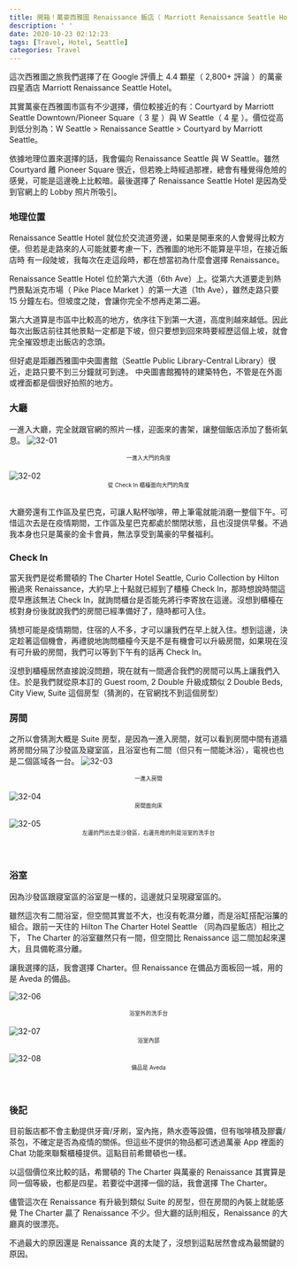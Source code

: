 ```yaml
---
title: 開箱！萬豪西雅圖 Renaissance 飯店（ Marriott Renaissance Seattle Hotel ）
description: ' '
date: 2020-10-23 02:12:23
tags: [Travel, Hotel, Seattle]
categories: Travel
---
```

這次西雅圖之旅我們選擇了在 Google 評價上 4.4 顆星（ 2,800+ 評論 ）的萬豪四星酒店 Marriott Renaissance Seattle Hotel。

其實萬豪在西雅圖市區有不少選擇，價位較接近的有：Courtyard by Marriott Seattle Downtown/Pioneer Square（ 3 星 ）與 W Seattle（ 4 星 ）。價位從高到低分別為：W Seattle > Renaissance Seattle > Courtyard by Marriott Seattle。

依據地理位置來選擇的話，我會偏向 Renaissance Seattle 與 W Seattle。雖然 Courtyard 離 Pioneer Square 很近，但若晚上時經過那裡，總會有種覺得危險的感覺，可能是這邊晚上比較暗。最後選擇了 Renaissance Seattle Hotel 是因為受到官網上的 Lobby 照片所吸引。

### 地理位置
Renaissance Seattle Hotel 就位於交流道旁邊，如果是開車來的人會覺得比較方便。但若是走路來的人可能就要考慮一下，西雅圖的地形不能算是平坦，在接近飯店時 有一段陡坡，我每次在走這段時，都在想當初為什麼會選擇 Renaissance。

Renaissance Seattle Hotel 位於第六大道（6th Ave）上。從第六大道要走到熱門景點派克市場（ Pike Place Market ）的第一大道（1th Ave），雖然走路只要 15 分鐘左右。但坡度之陡，會讓你完全不想再走第二遍。

第六大道算是市區中比較高的地方，依序往下到第一大道，高度則越來越低。因此每次出飯店前往其他景點一定都是下坡，但只要想到回來時要經歷這個上坡，就會完全摧毀想走出飯店的念頭。

但好處是距離西雅圖中央圖書館（Seattle Public Library-Central Library）很近，走路只要不到三分鐘就可到達。
中央圖書館獨特的建築特色，不管是在外面或裡面都是個很好拍照的地方。
</br>

### 大廳
一進入大廳，完全就跟官網的照片一樣，迎面來的書架，讓整個飯店添加了藝術氣息。
![32-01](../images/32-01.jpg)<font size=1><center>一進入大門的角度</font></center></br>
![32-02](../images/32-02.jpg)<font size=1><center>從 Check In 櫃檯面向大門的角度</font></center></br>

大廳旁還有工作區及星巴克，可讓人點杯咖啡，帶上筆電就能消磨一整個下午。可惜這次去是在疫情期間，工作區及星巴克都處於關閉狀態，且也沒提供早餐。不過我本身也只是萬豪的金卡會員，無法享受到萬豪的早餐福利。
</br>

### Check In
當天我們是從希爾頓的 The Charter Hotel Seattle, Curio Collection by Hilton 搬過來 Renaissance，大約早上十點就已經到了櫃檯 Check In，那時想說時間這麼早應該無法 Check In，就詢問櫃台是否能先將行李寄放在這邊。沒想到櫃檯在核對身份後就說我們的房間已經準備好了，隨時都可入住。

猜想可能是疫情期間，住宿的人不多，才可以讓我們在早上就入住。想到這邊，決定趁著這個機會，再禮貌地詢問櫃檯今天是不是有機會可以升級房間，如果現在沒有可升級的房間，我們可以等到下午有的話再 Check In。

沒想到櫃檯居然直接說沒問題，現在就有一間適合我們的房間可以馬上讓我們入住。於是我們就從原本訂的 Guest room, 2 Double 升級成類似 2 Double Beds, City View, Suite 這個房型（猜測的，在官網找不到這個房型）
</br>

### 房間
之所以會猜測大概是 Suite 房型，是因為一進入房間，就可以看到房間中間有道牆將房間分隔了沙發區及寢室區，且浴室也有二間（但只有一間能沐浴），電視也也是二個區域各一台。
![32-03](../images/32-03.jpg)<font size=1><center>一進入房間</font></center></br>
![32-04](../images/32-04.jpg)<font size=1><center>房間面向床</font></center></br>
![32-05](../images/32-05.jpg)<font size=1><center>左邊的門出去是沙發區，右邊亮燈的則是浴室的洗手台</font></center></br>
</br>

### 浴室
因為沙發區跟寢室區的浴室是一樣的，這邊就只呈現寢室區的。

雖然這次有二間浴室，但空間其實並不大，也沒有乾濕分離，而是浴缸搭配浴簾的組合。跟前一天住的 Hilton The Charter Hotel Seattle （同為四星飯店）相比之下， The Charter 的浴室雖然只有一間，但空間比 Renaissance 這二間加起來還大，且具備乾濕分離。

讓我選擇的話，我會選擇 Charter。但 Renaissance 在備品方面板回一城，用的是 Aveda 的備品。

![32-06](../images/32-06.jpg)<font size=1><center>浴室外的洗手台</font></center></br>
![32-07](../images/32-07.jpg)<font size=1><center>浴室內部</font></center></br>
![32-08](../images/32-08.jpg)<font size=1><center>備品是 Aveda </font></center></br>
</br>

### 後記
目前飯店都不會主動提供牙膏/牙刷，室內拖，熱水壺等設備，但有咖啡積及膠囊/茶包，不確定是否為疫情的關係。但這些不提供的物品都可透過萬豪 App 裡面的 Chat 功能來聯繫櫃檯提供。這點目前希爾頓也一樣。

以這個價位來比較的話，希爾頓的 The Charter 與萬豪的 Renaissance 其實算是同一個等級，也都是四星。若要從中選擇一個的話，我會選擇 The Charter。

儘管這次在 Renaissance 有升級到類似 Suite 的房型，但在房間的內裝上就能感覺 The Charter 贏了 Renaissance 不少。但大廳的話則相反，Renaissance 的大廳真的很漂亮。

不過最大的原因還是 Renaissance 真的太陡了，沒想到這點居然會成為最關鍵的原因。

